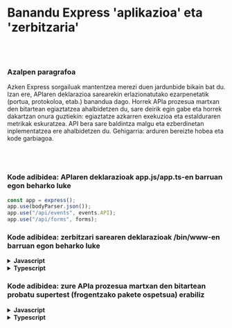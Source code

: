 # Banandu Express 'aplikazioa' eta 'zerbitzaria'

<br/><br/>

### Azalpen paragrafoa

Azken Express sorgailuak mantentzea merezi duen jardunbide bikain bat du. Izan ere, APIaren deklarazioa sarearekin erlazionatutako ezarpenetatik (portua, protokoloa, etab.) banandua dago. Horrek APIa prozesua martxan den bitartean egiaztatzea ahalbidetzen du, sare deirik egin gabe eta horrek dakartzan onura guztiekin: egiaztatze azkarren exekuzioa eta estalduraren metrikak eskuratzea. API bera sare baldintza malgu eta ezberdinetan inplementatzea ere ahalbidetzen du. Gehigarria: arduren bereizte hobea eta kode garbiagoa.

<br/><br/>

### Kode adibidea: APIaren deklarazioak app.js/app.ts-en barruan egon beharko luke

```javascript
const app = express();
app.use(bodyParser.json());
app.use("/api/events", events.API);
app.use("/api/forms", forms);
```

### Kode adibidea: zerbitzari sarearen deklarazioak /bin/www-en barruan egon beharko luke

<details>
<summary><strong>Javascript</strong></summary>

```javascript
const app = require("../app");
const http = require("http");

// Ingurunearen portua eskuratu eta Expressen gorde.
const port = normalizePort(process.env.PORT || "3000");
app.set("port", port);

// Sortu HTTP zerbitzaria.
const server = http.createServer(app);
```

</details>

<details>
<summary><strong>Typescript</strong></summary>

```typescript
import app from "../app";
import http from "http";

// Ingurunearen portua eskuratu eta Expressen gorde.
const port = normalizePort(process.env.PORT || "3000");
app.set("port", port);

// Sortu HTTP zerbitzaria.
const server = http.createServer(app);
```

</details>

### Kode adibidea: zure APIa prozesua martxan den bitartean probatu supertest (frogentzako pakete ospetsua) erabiliz

<details>
<summary><strong>Javascript</strong></summary>

```javascript
const request = require("supertest");
const app = express();

app.get("/user", (req, res) => {
  res.status(200).json({ name: "tobi" });
});

request(app)
  .get("/user")
  .expect("Content-Type", /json/)
  .expect("Content-Length", "15")
  .expect(200)
  .end((err, res) => {
    if (err) throw err;
  });
```

</details>

<details>
<summary><strong>Typescript</strong></summary>

```typescript
import * as request from "supertest";
const app = express();

app.get("/user", (req: Request, res: Response) => {
  res.status(200).json({ name: "tobi" });
});

request(app)
  .get("/user")
  .expect("Content-Type", /json/)
  .expect("Content-Length", "15")
  .expect(200)
  .end((err: Error) => {
    if (err) throw err;
  });
```

</details>

